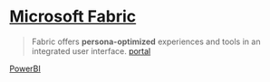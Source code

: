 # [Microsoft Fabric](https://learn.microsoft.com/en-us/fabric/get-started/microsoft-fabric-overview)
> Fabric offers **persona-optimized** experiences and tools in an integrated user interface.
[portal](https://app.fabric.microsoft.com/)

[PowerBI](https://github.com/davidkhala/power/tree/main/bi)

